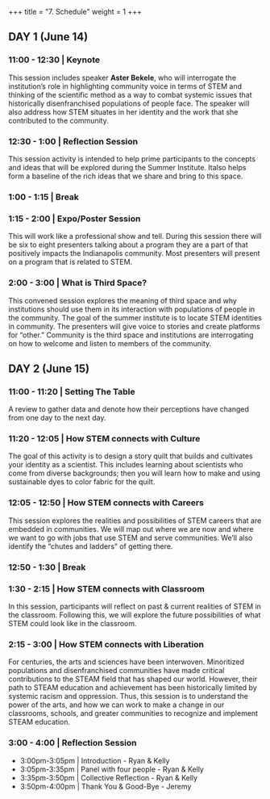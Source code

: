 +++
title = "7. Schedule"
weight = 1
+++

## DAY 1 (June 14)

### 11:00 - 12:30 | Keynote

This session includes speaker **Aster Bekele**, who will interrogate the institution’s role in highlighting community voice in terms of STEM and thinking of the scientific method as a way to combat systemic issues that historically disenfranchised populations of people face. The speaker will also address how STEM situates in her identity and the work that she contributed to the community.

### 12:30 - 1:00 | Reflection Session

This session activity is intended to help prime participants to the concepts and ideas that will be explored during the Summer Institute.  Italso helps form a baseline of the rich ideas that we share and bring to this space.

### 1:00 - 1:15 | Break

### 1:15 - 2:00 | Expo/Poster Session

This will work like a professional show and tell. During this session there will be six to eight presenters talking about a program they are a part of that positively impacts the Indianapolis community. Most presenters will present on a program that is related to STEM. 

### 2:00 - 3:00 | What is Third Space?

This convened session explores the meaning of third space and why institutions should use them in its interaction with populations of people in the community. The goal of the summer institute is to locate STEM identities in community. The presenters will give voice to stories and create platforms for “other.” Community is the third space and institutions are interrogating on how to welcome and listen to members of the community. 

## DAY 2 (June 15)

### 11:00 - 11:20 | Setting The Table

A review to gather data and denote how their perceptions have changed from one day to the next day.

### 11:20 - 12:05 | How STEM connects with Culture

The goal of this activity is to design a story quilt that builds and cultivates your identity as a scientist. This includes learning about scientists who come from diverse backgrounds; then you will learn how to make and using sustainable dyes to color fabric for the quilt.

### 12:05 - 12:50 | How STEM connects with Careers

This session explores the realities and possibilities of STEM careers that are embedded in communities. We will map out where we are now and where we want to go with jobs that use STEM and serve communities. We’ll also identify the “chutes and ladders” of getting there.

### 12:50 - 1:30 | Break

### 1:30 - 2:15 | How STEM connects with Classroom

In this session, participants will reflect on past & current realities of STEM in the classroom. Following this, we will explore the future possibilities of what STEM could look like in the classroom. 

### 2:15 - 3:00 | How STEM connects with Liberation

For centuries, the arts and sciences have been interwoven. Minoritized populations and disenfranchised communities have made critical contributions to the STEAM field that has shaped our world. However, their path to STEAM education and achievement has been historically limited by systemic racism and oppression. Thus, this session is to understand the power of the arts, and how we can work to make a change in our classrooms, schools, and greater communities to recognize and implement STEAM education.

### 3:00 - 4:00 | Reflection Session

* 3:00pm-3:05pm | Introduction - Ryan & Kelly
* 3:05pm-3:35pm | Panel with four people - Ryan & Kelly
* 3:35pm-3:50pm | Collective Reflection - Ryan & Kelly
* 3:50pm-4:00pm | Thank You & Good-Bye - Jeremy